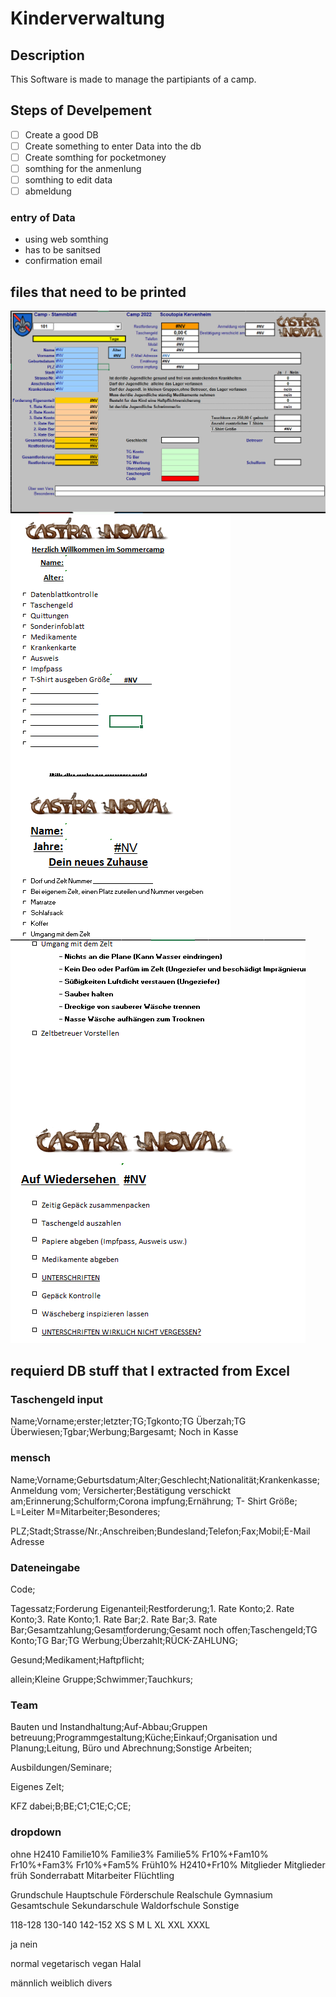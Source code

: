 # Kinderverwaltung

## Description

This Software is made to manage the partipiants of a camp.

## Steps of Develpement

- [ ] Create a good DB
- [ ] Create something to enter Data into the db
- [ ] Create somthing for pocketmoney
- [ ] somthing for the anmenlung
- [ ] somthing to edit data
- [ ] abmeldung

### entry of Data

- using web somthing
- has to be sanitsed
- confirmation email


## files that need to be printed
![Stammblatt](image.png)
![Abharkliste - 1](image-1.png)
![Abharkliste - 2](image-2.png)

## requierd DB stuff that I extracted from Excel
### Taschengeld input
Name;Vorname;erster;letzter;TG;Tgkonto;TG Überzah;TG Überwiesen;Tgbar;Werbung;Bargesamt; Noch in Kasse 

### mensch
Name;Vorname;Geburtsdatum;Alter;Geschlecht;Nationalität;Krankenkasse;Anmeldung vom; Versicherter;Bestätigung verschickt am;Erinnerung;Schulform;Corona impfung;Ernährung;  T- Shirt Größe;  L=Leiter M=Mitarbeiter;Besonderes;

PLZ;Stadt;Strasse/Nr.;Anschreiben;Bundesland;Telefon;Fax;Mobil;E-Mail Adresse


### Dateneingabe
Code;

Tagessatz;Forderung Eigenanteil;Restforderung;1. Rate Konto;2. Rate Konto;3. Rate Konto;1. Rate Bar;2. Rate Bar;3. Rate Bar;Gesamtzahlung;Gesamtforderung;Gesamt noch offen;Taschengeld;TG Konto;TG Bar;TG Werbung;Überzahlt;RÜCK-ZAHLUNG;

Gesund;Medikament;Haftpflicht;

allein;Kleine Gruppe;Schwimmer;Tauchkurs;



### Team

Bauten und Instandhaltung;Auf-Abbau;Gruppen betreuung;Programmgestaltung;Küche;Einkauf;Organisation und Planung;Leitung, Büro und Abrechnung;Sonstige Arbeiten;

Ausbildungen/Seminare;

Eigenes Zelt;

KFZ dabei;B;BE;C1;C1E;C;CE;

### dropdown

ohne
H2410
Familie10%
Familie3%
Familie5%
Fr10%+Fam10%
Fr10%+Fam3%
Fr10%+Fam5%
Früh10%
H2410+Fr10%
Mitglieder
Mitglieder früh
Sonderrabatt
Mitarbeiter
Flüchtling

Grundschule
Hauptschule
Förderschule
Realschule
Gymnasium
Gesamtschule
Sekundarschule
Waldorfschule
Sonstige

118-128
130-140
142-152
XS
S
M
L
XL
XXL
XXXL

ja
nein

normal
vegetarisch
vegan
Halal

männlich
weiblich
divers